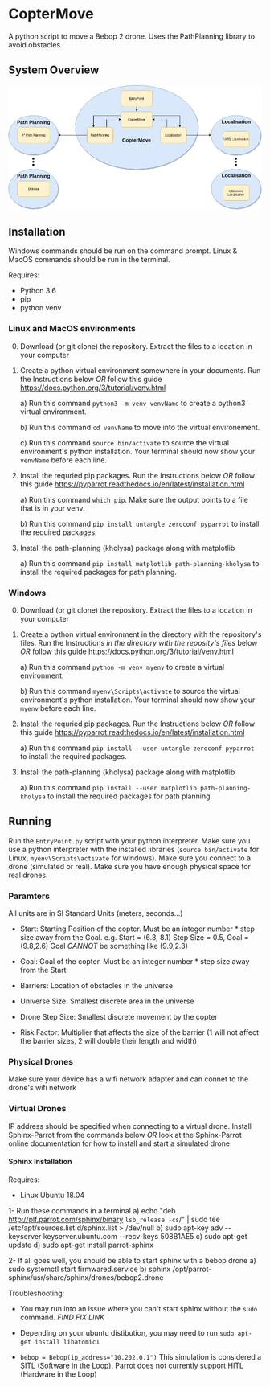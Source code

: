 # CopterMove
A python script to move a Bebop 2 drone. Uses the PathPlanning library to avoid obstacles

## System Overview
![System overview](/Figures/Copter%20Move.jpg)

## Installation

Windows commands should be run on the command prompt. Linux & MacOS commands should be run in the terminal.

Requires:
 - Python 3.6
 - pip
 - python venv

### Linux and MacOS environments
 0) Download (or git clone) the repository. Extract the files to a location in your computer

 1) Create a python virtual environment somewhere in your documents. Run the Instructions below *_OR_* follow this guide https://docs.python.org/3/tutorial/venv.html
 
    a) Run this command `python3 -m venv venvName` to create a python3 virtual environment.
    
    b) Run this command `cd venvName` to move into the virtual environement.

    c) Run this command `source bin/activate` to source the virtual environment's python installation. Your terminal should now show your `venvName` before each line.
    
 2) Install the requried pip packages. Run the Instructions below *_OR_* follow this guide https://pyparrot.readthedocs.io/en/latest/installation.html

    a) Run this command `which pip`. Make sure the output points to a file that is in your venv.
    
    b) Run this command `pip install untangle zeroconf pyparrot` to install the required packages.
    
 3) Install the path-planning (kholysa) package along with matplotlib 

    a) Run this command `pip install matplotlib path-planning-kholysa` to install the required packages for path planning.

### Windows
  0) Download (or git clone) the repository. Extract the files to a location in your computer

 1) Create a python virtual environment in the directory with the repository's files. Run the Instructions *in the directory with the reposity's files* below *_OR_* follow this guide https://docs.python.org/3/tutorial/venv.html
       
    a) Run this command `python -m venv myenv` to create a virtual environment.

    b) Run this command `myenv\Scripts\activate` to source the virtual environment's python installation. Your terminal should now show your `myenv` before each line.
    
 2) Install the requried pip packages. Run the Instructions below *_OR_* follow this guide https://pyparrot.readthedocs.io/en/latest/installation.html
 
    a) Run this command `pip install --user untangle zeroconf pyparrot` to install the required packages.
    
 3) Install the path-planning (kholysa) package along with matplotlib 

    a) Run this command `pip install --user matplotlib path-planning-kholysa` to install the required packages for path planning.

## Running
Run the `EntryPoint.py` script with your python interpreter. Make sure you use a python interpreter with the installed libraries (`source bin/activate` for Linux, `myenv\Scripts\activate` for windows). Make sure you connect to a drone (simulated or real). Make sure you have enough physical space for real drones.

### Paramters
All units are in SI Standard Units (meters, seconds...)

- Start: Starting Position of the copter. Must be an integer number * step size away from the Goal.
e.g. Start = (6.3, 8.1) Step Size = 0.5, Goal = (9.8,2.6) Goal _*CANNOT*_ be something like (9.9,2.3)

- Goal: Goal of the copter. Must be an integer number * step size away from the Start

- Barriers: Location of obstacles in the universe

- Universe Size: Smallest discrete area in the universe

- Drone Step Size: Smallest discrete movement by the copter

- Risk Factor: Multiplier that affects the size of the barrier (1 will not affect the barrier sizes, 2 will double their length and width)

### Physical Drones

Make sure your device has a wifi network adapter and can connet to the drone's wifi network

### Virtual Drones
 
IP address should be specified when connecting to a virtual drone. Install Sphinx-Parrot from the commands below *_OR_* look at the Sphinx-Parrot online documentation for how to install and start a simulated drone

#### Sphinx Installation

Requires:
 - Linux Ubuntu 18.04
 
1- Run these commands in a terminal
 a) echo "deb http://plf.parrot.com/sphinx/binary `lsb_release -cs`/" | sudo tee /etc/apt/sources.list.d/sphinx.list > /dev/null
 b) sudo apt-key adv --keyserver keyserver.ubuntu.com --recv-keys 508B1AE5
 c) sudo apt-get update
 d) sudo apt-get install parrot-sphinx
 
2- If all goes well, you should be able to start sphinx with a bebop drone
 a) sudo systemctl start firmwared.service
 b) sphinx /opt/parrot-sphinx/usr/share/sphinx/drones/bebop2.drone

Troubleshooting:
- You may run into an issue where you can't start sphinx without the `sudo` command. *FIND FIX LINK*
- Depending on your ubuntu distibution, you may need to run `sudo apt-get install libatomic1`

- `bebop = Bebop(ip_address="10.202.0.1")`
This simulation is considered a SITL (Software in the Loop). Parrot does not currently support HITL (Hardware in the Loop)
